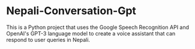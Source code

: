 # Nepali-Conversation-Gpt
This is a Python project that uses the Google Speech Recognition API and OpenAI's GPT-3 language model to create a voice assistant that can respond to user queries in Nepali. 
